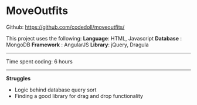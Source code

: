 MoveOutfits
===================

Github: https://github.com/codedoll/moveoutfits/

This project uses the following:
 **Language**: HTML, Javascript
 **Database** : MongoDB
 **Framework** : AngularJS
 **Library**: jQuery, Dragula


----------

Time spent coding: 6 hours

----------

**Struggles**
 - Logic behind database query sort
 - Finding a good library for drag and drop functionality
 